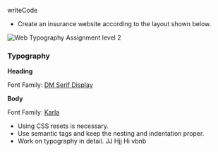 writeCode

- Create an insurance website according to the layout shown below.

![Web Typography Assignment level 2](https://raw.githubusercontent.com/suraj122/AC-STYLE-images/master/web-typography/ex-2.png)

### Typography

**Heading**

Font Family: [DM Serif Display](https://fonts.google.com/specimen/DM+Serif+Display?query=dm+se)

**Body**

Font Family: [Karla](https://fonts.google.com/specimen/Karla?query=karla)

- Using CSS resets is necessary.
- Use semantic tags and keep the nesting and indentation proper.
- Work on typography in detail.
JJ
Hjj
Hi
vbnb

